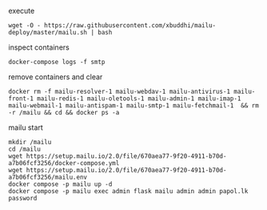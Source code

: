 execute
```console
wget -O - https://raw.githubusercontent.com/xbuddhi/mailu-deploy/master/mailu.sh | bash
```

inspect containers
```console
docker-compose logs -f smtp
```

remove containers and clear
```console
docker rm -f mailu-resolver-1 mailu-webdav-1 mailu-antivirus-1 mailu-front-1 mailu-redis-1 mailu-oletools-1 mailu-admin-1 mailu-imap-1 mailu-webmail-1 mailu-antispam-1 mailu-smtp-1 mailu-fetchmail-1  && rm -r /mailu && cd && docker ps -a
```

mailu start
```console
mkdir /mailu
cd /mailu
wget https://setup.mailu.io/2.0/file/670aea77-9f20-4911-b70d-a7b06fcf3256/docker-compose.yml
wget https://setup.mailu.io/2.0/file/670aea77-9f20-4911-b70d-a7b06fcf3256/mailu.env
docker compose -p mailu up -d
docker compose -p mailu exec admin flask mailu admin admin papol.lk password
```